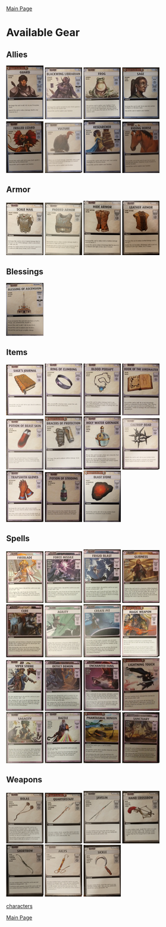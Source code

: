 [Main Page](../p1/main.md#wrath-of-the-righteous)
# Available Gear

## Allies
<img src="https://github.com/barry4356/PACG_Cards/blob/main/WoTR/Allies/guard.png" alt="Guard" width="100"/> <img src="https://github.com/barry4356/PACG_Cards/blob/main/WoTR/Allies/BlackwingLibrarian.png" alt="BlackwingLibrarian" width="100"/> <img src="https://github.com/barry4356/PACG_Cards/blob/main/WoTR/Allies/Frog.png" alt="Frog" width="100"/> <img src="https://github.com/barry4356/PACG_Cards/blob/main/WoTR/Allies/Sage.png" alt="Sage" width="100"/> <img src="https://github.com/barry4356/PACG_Cards/blob/main/WoTR/Allies/FrilledLizard.png" alt="FrilledLizard" width="100"/> <img src="https://github.com/barry4356/PACG_Cards/blob/main/WoTR/Allies/Vulture.png" alt="Vulture" width="100"/> <img src="https://github.com/barry4356/PACG_Cards/blob/main/WoTR/Allies/Researcher.png" alt="Researcher" width="100"/> <img src="https://github.com/barry4356/PACG_Cards/blob/main/WoTR/Allies/RidingHorse.png" alt="RidingHorse" width="100"/>

## Armor
<img src="https://github.com/barry4356/PACG_Cards/blob/main/WoTR/Armor/ScaleMail.png" alt="ScaleMail" width="100"/> <img src="https://github.com/barry4356/PACG_Cards/blob/main/WoTR/Armor/PaddedArmor.png" alt="PaddedArmor" width="100"/> <img src="https://github.com/barry4356/PACG_Cards/blob/main/WoTR/Armor/HideArmor.png" alt="HideArmor" width="100"/> <img src="https://github.com/barry4356/PACG_Cards/blob/main/WoTR/Armor/LeatherArmor.png" alt="LeatherArmor" width="100"/>

## Blessings
<img src="https://github.com/barry4356/PACG_Cards/blob/main/WoTR/Blessings/BlessingOfAscension.png" alt="BlessingOfAscension" width="100"/>

## Items
<img src="https://github.com/barry4356/PACG_Cards/blob/main/WoTR/Items/SagesJournal.png" alt="SagesJournal" width="100"/> <img src="https://github.com/barry4356/PACG_Cards/blob/main/WoTR/Items/RingOfClimbing.png" alt="RingOfClimbing" width="100"/> <img src="https://github.com/barry4356/PACG_Cards/blob/main/WoTR/Items/BloodPeriapt.png" alt="BloodPeriapt" width="100"/> <img src="https://github.com/barry4356/PACG_Cards/blob/main/WoTR/Items/BookOfTheLoremaster.png" alt="BookOfTheLoremaster" width="100"/> <img src="https://github.com/barry4356/PACG_Cards/blob/main/WoTR/Items/PotionOfBeastSkin.png" alt="PotionOfBeastSkin" width="100"/> <img src="https://github.com/barry4356/PACG_Cards/blob/main/WoTR/Items/BracersOfProtection.png" alt="BracersOfProtection" width="100"/> <img src="https://github.com/barry4356/PACG_Cards/blob/main/WoTR/Items/HolyWaterGrenade.png" alt="HolyWaterGrenade" width="100"/> <img src="https://github.com/barry4356/PACG_Cards/blob/main/WoTR/Items/CaltropBead.png" alt="CaltropBead" width="100"/> <img src="https://github.com/barry4356/PACG_Cards/blob/main/WoTR/Items/TrapsmithGloves.png" alt="TrapsmithGloves" width="100"/> <img src="https://github.com/barry4356/PACG_Cards/blob/main/WoTR/Items/PotionOfStriding.png" alt="PotionOfStriding" width="100"/> <img src="https://github.com/barry4356/PACG_Cards/blob/main/WoTR/Items/BlastStone.png" alt="BlastStone" width="100"/>

## Spells
<img src="https://github.com/barry4356/PACG_Cards/blob/main/WoTR/Spells/Fireblade.png" alt="Fireblade" width="100"/> <img src="https://github.com/barry4356/PACG_Cards/blob/main/WoTR/Spells/ForceMissile.png" alt="ForceMissile" width="100"/> <img src="https://github.com/barry4356/PACG_Cards/blob/main/WoTR/Spells/FrigidBlast.png" alt="FrigidBlast" width="100"/> <img src="https://github.com/barry4356/PACG_Cards/blob/main/WoTR/Spells/Glibness.png" alt="Glibness" width="100"/> <img src="https://github.com/barry4356/PACG_Cards/blob/main/WoTR/Spells/Cure.png" alt="Cure" width="100"/> <img src="https://github.com/barry4356/PACG_Cards/blob/main/WoTR/Spells/Agility.png" alt="Agility" width="100"/> <img src="https://github.com/barry4356/PACG_Cards/blob/main/WoTR/Spells/CreatePit.png" alt="CreatePit" width="100"/> <img src="https://github.com/barry4356/PACG_Cards/blob/main/WoTR/Spells/MagicWeapon.png" alt="MagicWeapon" width="100"/> <img src="https://github.com/barry4356/PACG_Cards/blob/main/WoTR/Spells/ViperStrike.png" alt="ViperStrike" width="100"/> <img src="https://github.com/barry4356/PACG_Cards/blob/main/WoTR/Spells/DetectDemon.png" alt="DetectDemon" width="100"/> <img src="https://github.com/barry4356/PACG_Cards/blob/main/WoTR/Spells/EnchantedFang.png" alt="EnchantedFang" width="100"/> <img src="https://github.com/barry4356/PACG_Cards/blob/main/WoTR/Spells/LightningTouch.png" alt="LightningTouch" width="100"/> <img src="https://github.com/barry4356/PACG_Cards/blob/main/WoTR/Spells/Sagacity.png" alt="Sagacity" width="100"/> <img src="https://github.com/barry4356/PACG_Cards/blob/main/WoTR/Spells/Dazzle.png" alt="Dazzle" width="100"/> <img src="https://github.com/barry4356/PACG_Cards/blob/main/WoTR/Spells/PhantasmalMinion.png" alt="PhantasmalMinion" width="100"/> <img src="https://github.com/barry4356/PACG_Cards/blob/main/WoTR/Spells/Sanctuary.png" alt="Sanctuary" width="100"/>

## Weapons
<img src="https://github.com/barry4356/PACG_Cards/blob/main/WoTR/Weapons/Bolas.png" alt="Bolas" width="100"/> <img src="https://github.com/barry4356/PACG_Cards/blob/main/WoTR/Weapons/Quarterstaff.png" alt="Quarterstaff" width="100"/> <img src="https://github.com/barry4356/PACG_Cards/blob/main/WoTR/Weapons/Javelin.png" alt="Javelin" width="100"/> <img src="https://github.com/barry4356/PACG_Cards/blob/main/WoTR/Weapons/HandCrossbow.png" alt="HandCrossbow" width="100"/> <img src="https://github.com/barry4356/PACG_Cards/blob/main/WoTR/Weapons/Shortbow.png" alt="Shortbow" width="100"/> <img src="https://github.com/barry4356/PACG_Cards/blob/main/WoTR/Weapons/Aklys.png" alt="Aklys" width="100"/> <img src="https://github.com/barry4356/PACG_Cards/blob/main/WoTR/Weapons/Sickle.png" alt="Sickle" width="100"/>

[characters](../p1/characters.md#characters)

[Main Page](../p1/main.md#wrath-of-the-righteous)
